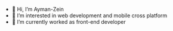 - 👋 Hi, I’m Ayman-Zein
- 👀 I’m interested in web development and mobile cross platform
- 🌱 I’m currently worked as front-end developer

<!---
Ayman-Zein/Ayman-Zein is a ✨ special ✨ repository because its `README.md` (this file) appears on your GitHub profile.
You can click the Preview link to take a look at your changes.
--->
